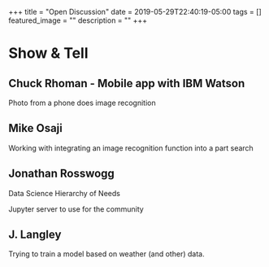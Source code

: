+++
title =  "Open Discussion"
date = 2019-05-29T22:40:19-05:00
tags = []
featured_image = ""
description = ""
+++

# Show & Tell

## Chuck Rhoman - Mobile app with IBM Watson

Photo from a phone does image recognition

## Mike Osaji

Working with integrating an image recognition function into a part search

## Jonathan Rosswogg

Data Science Hierarchy of Needs

Jupyter server to use for the community

## J. Langley

Trying to train a model based on weather (and other) data.
